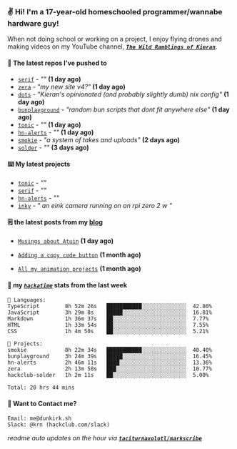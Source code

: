 ### ✌️ Hi! I'm a 17-year-old homeschooled programmer/wannabe hardware guy!

When not doing school or working on a project, I enjoy flying drones and making videos on my YouTube channel, [**_`The Wild Ramblings of Kieran`_**](https://youtube.com/@kieran.rambles).

#### 👷 The latest repos I've pushed to

- [`serif`](https://github.com/taciturnaxolotl/serif) - _""_ **(1 day ago)**
- [`zera`](https://github.com/taciturnaxolotl/zera) - _"my new site v4?"_ **(1 day ago)**
- [`dots`](https://github.com/taciturnaxolotl/dots) - _"Kieran's opinionated (and probably slightly dumb) nix config"_ **(1 day ago)**
- [`bunplayground`](https://github.com/taciturnaxolotl/bunplayground) - _"random bun scripts that dont fit anywhere else"_ **(1 day ago)**
- [`tonic`](https://github.com/taciturnaxolotl/tonic) - _""_ **(1 day ago)**
- [`hn-alerts`](https://github.com/taciturnaxolotl/hn-alerts) - _""_ **(1 day ago)**
- [`smokie`](https://github.com/taciturnaxolotl/smokie) - _"a system of takes and uploads"_ **(2 days ago)**
- [`solder`](https://github.com/hackclub/solder) - _""_ **(3 days ago)**

#### ⌨️ My latest projects

- [`tonic`](https://github.com/taciturnaxolotl/tonic) - _""_
- [`serif`](https://github.com/taciturnaxolotl/serif) - _""_
- [`hn-alerts`](https://github.com/taciturnaxolotl/hn-alerts) - _""_
- [`inky`](https://github.com/taciturnaxolotl/inky) - _" an eink camera running on an rpi zero 2 w "_

#### 🗒️ the latest posts from my [blog](https://dunkirk.sh)

- [`Musings about Atuin`](https://dunkirk.sh/blog/atuin/) **(1 day ago)**

- [`Adding a copy code button`](https://dunkirk.sh/blog/adding-a-copy-button/) **(1 month ago)**

- [`All my animation projects`](https://dunkirk.sh/blog/my-animations/) **(1 month ago)**



#### 📡 my [_`hackatime`_](https://waka.hackclub.com) stats from the last week

```text
💾 Languages:
TypeScript        8h 52m 26s   ███████████░░░░░░░░░░░░░░  42.80%
JavaScript        3h 29m 8s    █████░░░░░░░░░░░░░░░░░░░░  16.81%
Markdown          1h 36m 37s   ██░░░░░░░░░░░░░░░░░░░░░░░  7.77%
HTML              1h 33m 54s   ██░░░░░░░░░░░░░░░░░░░░░░░  7.55%
CSS               1h 4m 50s    ██░░░░░░░░░░░░░░░░░░░░░░░  5.21%

💼 Projects:
smokie            8h 22m 34s   ███████████░░░░░░░░░░░░░░  40.40%
bunplayground     3h 24m 39s   █████░░░░░░░░░░░░░░░░░░░░  16.45%
hn-alerts         2h 46m 11s   ████░░░░░░░░░░░░░░░░░░░░░  13.36%
zera              2h 13m 58s   ███░░░░░░░░░░░░░░░░░░░░░░  10.77%
hackclub-solder   1h 2m 11s    ██░░░░░░░░░░░░░░░░░░░░░░░  5.00%

Total: 20 hrs 44 mins
```

#### 📮 Want to Contact me?

```text
Email: me@dunkirk.sh
Slack: @krn (hackclub.com/slack)
```

_readme auto updates on the hour via [**`taciturnaxolotl/markscribe`**](https://github.com/taciturnaxolotl/markscribe)_
